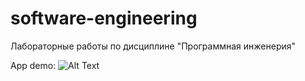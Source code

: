 # software-engineering
Лабораторные работы по дисциплине "Программная инженерия"

App demo:
![Alt Text](https://www.hippovideo.io/video/play/D7N50Dxyo1JveDNoqWesnEHCW2-mMEn_EKzFvQVmsd4?Email=drmrhdt%40mail.ru&First%20Name=Daria&utm_source=hv-campaigns&hreferer=private&_=1589154068366&%20Watch%20Video)
